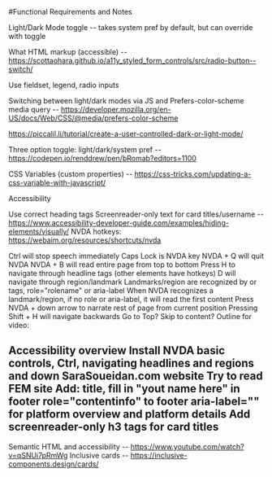 #Functional Requirements and Notes

Light/Dark Mode toggle -- takes system pref by default, but can override with toggle

What HTML markup (accessible) -- https://scottaohara.github.io/a11y_styled_form_controls/src/radio-button--switch/

Use fieldset, legend, radio inputs

Switching between light/dark modes via JS and Prefers-color-scheme media query -- https://developer.mozilla.org/en-US/docs/Web/CSS/@media/prefers-color-scheme

https://piccalil.li/tutorial/create-a-user-controlled-dark-or-light-mode/

Three option toggle: light/dark/system pref -- https://codepen.io/renddrew/pen/bRomab?editors=1100

CSS Variables (custom properties) -- https://css-tricks.com/updating-a-css-variable-with-javascript/

Accessibility

Use correct heading tags
Screenreader-only text for card titles/username -- https://www.accessibility-developer-guide.com/examples/hiding-elements/visually/
NVDA hotkeys: https://webaim.org/resources/shortcuts/nvda

Ctrl will stop speech immediately
Caps Lock is NVDA key
NVDA + Q will quit NVDA
NVDA + B will read entire page from top to bottom
Press H to navigate through headline tags (other elements have hotkeys)
D will navigate through region/landmark
Landmarks/region are recognized by or tags, role="rolename" or aria-label
When NVDA recognizes a landmark/region, if no role or aria-label, it will read the first content
Press NVDA + down arrow to narrate rest of page from current position
Pressing Shift + H will navigate backwards
Go to Top?
Skip to content?
Outline for video:

Accessibility overview
Install NVDA
basic controls, Ctrl, navigating headlines and regions and down
SaraSoueidan.com website
Try to read FEM site
Add:
title, fill in "yout name here" in footer
role="contentinfo" to footer
aria-label="" for platform overview and platform details
Add screenreader-only h3 tags for card titles
--

Semantic HTML and accessibility -- https://www.youtube.com/watch?v=qSNUi7pRmWg Inclusive cards -- https://inclusive-components.design/cards/